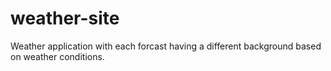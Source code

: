 # weather-site
Weather application with each forcast having a different background based on weather conditions.
